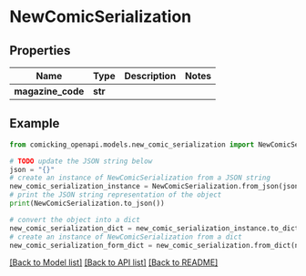 # NewComicSerialization


## Properties

Name | Type | Description | Notes
------------ | ------------- | ------------- | -------------
**magazine_code** | **str** |  | 

## Example

```python
from comicking_openapi.models.new_comic_serialization import NewComicSerialization

# TODO update the JSON string below
json = "{}"
# create an instance of NewComicSerialization from a JSON string
new_comic_serialization_instance = NewComicSerialization.from_json(json)
# print the JSON string representation of the object
print(NewComicSerialization.to_json())

# convert the object into a dict
new_comic_serialization_dict = new_comic_serialization_instance.to_dict()
# create an instance of NewComicSerialization from a dict
new_comic_serialization_form_dict = new_comic_serialization.from_dict(new_comic_serialization_dict)
```
[[Back to Model list]](../README.md#documentation-for-models) [[Back to API list]](../README.md#documentation-for-api-endpoints) [[Back to README]](../README.md)


